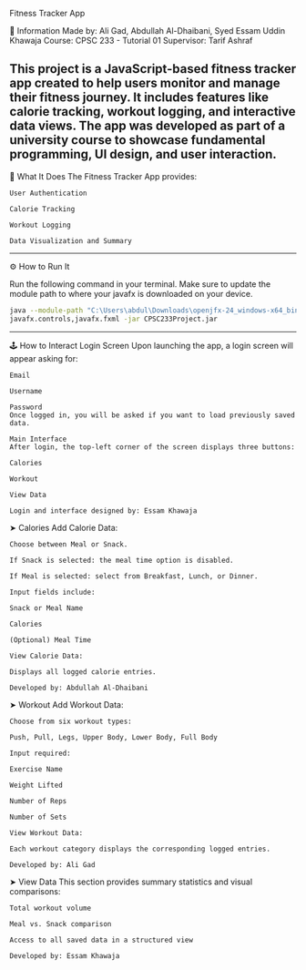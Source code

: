 Fitness Tracker App

🧾 Information
Made by: Ali Gad, Abdullah Al-Dhaibani, Syed Essam Uddin Khawaja
Course: CPSC 233 - Tutorial 01
Supervisor: Tarif Ashraf

This project is a JavaScript-based fitness tracker app created to help users monitor 
and manage their fitness journey. It includes features like calorie tracking, workout 
logging, and interactive data views. The app was developed as part of a university 
course to showcase fundamental programming, UI design, and user interaction.
-------------------------------------------------------------------------------------

💪 What It Does
The Fitness Tracker App provides:

    User Authentication

    Calorie Tracking

    Workout Logging

    Data Visualization and Summary

------------------------------------------------------------------------------------

⚙️ How to Run It

Run the following command in your terminal. Make sure to update the module path to where your javafx is downloaded on your device.

```bash 
java --module-path "C:\Users\abdul\Downloads\openjfx-24_windows-x64_bin-sdk\javafx-sdk-24\lib" --add-modules
javafx.controls,javafx.fxml -jar CPSC233Project.jar
```

------------------------------------------------------------------------------------

🕹️ How to Interact
Login Screen
Upon launching the app, a login screen will appear asking for:

    Email

    Username

    Password
    Once logged in, you will be asked if you want to load previously saved data.

    Main Interface
    After login, the top-left corner of the screen displays three buttons:

    Calories

    Workout

    View Data

    Login and interface designed by: Essam Khawaja

➤ Calories
Add Calorie Data:

    Choose between Meal or Snack.

    If Snack is selected: the meal time option is disabled.

    If Meal is selected: select from Breakfast, Lunch, or Dinner.

    Input fields include:

    Snack or Meal Name

    Calories

    (Optional) Meal Time

    View Calorie Data:

    Displays all logged calorie entries.

    Developed by: Abdullah Al-Dhaibani

➤ Workout
Add Workout Data:

    Choose from six workout types:

    Push, Pull, Legs, Upper Body, Lower Body, Full Body

    Input required:

    Exercise Name

    Weight Lifted

    Number of Reps

    Number of Sets

    View Workout Data:

    Each workout category displays the corresponding logged entries.

    Developed by: Ali Gad

➤ View Data
This section provides summary statistics and visual comparisons:

    Total workout volume

    Meal vs. Snack comparison

    Access to all saved data in a structured view

    Developed by: Essam Khawaja
